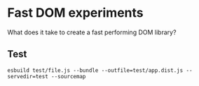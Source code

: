 # Fast DOM experiments

What does it take to create a fast performing DOM library?

## Test

```
esbuild test/file.js --bundle --outfile=test/app.dist.js --servedir=test --sourcemap
```
